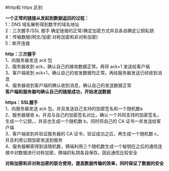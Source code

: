#http和 https 区别

**一个正常的链接从发起到数据返回的过程：**<br>
1：DNS 域名解析得到数字的域名地址<br>
2：三次握手/SSL 握手 确定链接的正常/确定加密方式并且各自确定公钥私钥<br>
4：传输数据(明文/加密:对称加密和非对称加密)<br>
5：断开连接<br>

**http：三次握手**<br>
1、向服务器发送 ack 包<br>
2、服务器收到 ack，确认自己的接收数据正常。再将 ack+1 发送给客户端<br>
3、客户端收到 ack+1，确认自己的收发数据均正常。再给服务器发送已经收到消息<br>
4、服务器收到客户端的确认收到消息，确认自己的发送数据正常<br>
**客户端和服务器均确认自己的链接成功，开始发送数据**<br>


**https：SSL握手**<br>
1、向服务器发送 ack 包，并且发送自己支持的加密签名和一个随机数a<br>
2、服务器接收 a，并且与自己的加密签名对比，确认一个共同支持的加密签名，生成一个公钥，，并且也生成一个随机数 b，同时将自己的 CA 证书一并发送给客户端<br>
3、客户端收到并验证服务器的 CA 证书，验证成功之后，再生成一个随机数 c，并且利用公钥加密发送到服务<br>
4、服务器解密得到该随机数，俩端利用三个随机数生成一个秘钥在之后的通信连接中对数据进行对称加密，俩端的私钥各自保存。因此通信比较安全<br>

**对称加密和非对称加密的联合使用，提高数据传输的效率，同时保证了数据的安全**


